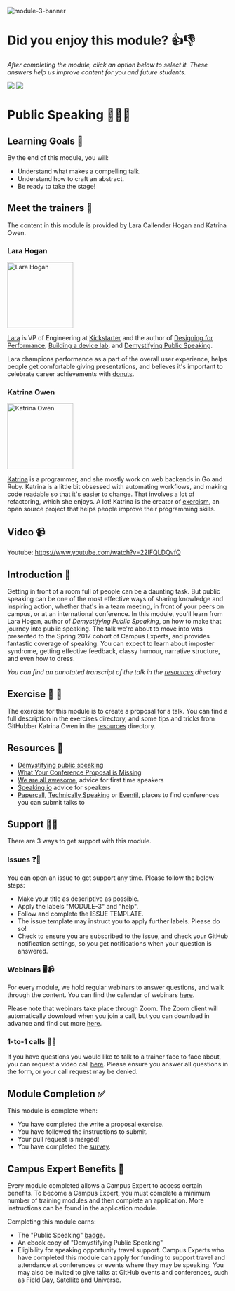 ![module-3-banner](https://user-images.githubusercontent.com/1790822/28998963-b12c375a-7a05-11e7-8fbc-7199bafca144.png)

# Did you enjoy this module? 👍👎
_After completing the module, click an option below to select it. These answers help us improve content for you and future students._  

[![](https://m131jyck4m.execute-api.us-west-2.amazonaws.com/prod/poll/01BQ938NSBAH7F0R209S3T9THE/I%20enjoyed%20this%20module)](https://m131jyck4m.execute-api.us-west-2.amazonaws.com/prod/poll/01BQ938NSBAH7F0R209S3T9THE/I%20enjoyed%20this%20module/vote)
[![](https://m131jyck4m.execute-api.us-west-2.amazonaws.com/prod/poll/01BQ938NSBAH7F0R209S3T9THE/I%20did%20not%20enjoy%20this%20module)](https://m131jyck4m.execute-api.us-west-2.amazonaws.com/prod/poll/01BQ938NSBAH7F0R209S3T9THE/I%20did%20not%20enjoy%20this%20module/vote) 

# Public Speaking 📣💁🏽

## Learning Goals 🥅

By the end of this module, you will:
- Understand what makes a compelling talk.
- Understand how to craft an abstract.
- Be ready to take the stage!

## Meet the trainers 🍎

The content in this module is provided by Lara Callender Hogan and Katrina Owen.

### Lara Hogan
<img src="https://github.com/larahogan.png" href="https://github.com/larahogan" title="Lara Hogan" width="150"></img>

[Lara](http://larahogan.me/) is VP of Engineering at [Kickstarter](https://www.kickstarter.com/) and the author of [Designing for Performance](http://designingforperformance.com/), [Building a device lab](http://buildingadevicelab.com/), and [Demystifying Public Speaking](https://abookapart.com/products/demystifying-public-speaking).

Lara champions performance as a part of the overall user experience, helps people get comfortable giving presentations, and believes it's important to celebrate career achievements with [donuts](http://larahogan.me/donuts/).

### Katrina Owen
<img src="https://github.com/kytrinyx.png" href="https://github.com/kytrinyx" title="Katrina Owen" width="150"></img>

[Katrina](http://www.kytrinyx.com/) is a programmer, and she mostly work on web backends in Go and Ruby.
Katrina is a little bit obsessed with automating workflows, and making code readable so that it's easier to change. That involves a lot of refactoring, which she enjoys. A lot!
Katrina is the creator of [exercism](http://exercism.io/), an open source project that helps people improve their programming skills.

## Video 📹

Youtube: https://www.youtube.com/watch?v=22IFQLDQvfQ

## Introduction 👋

Getting in front of a room full of people can be a daunting task. But public speaking can be one of the most effective ways of sharing knowledge and inspiring action, whether that's in a team meeting, in front of your peers on campus, or at an international conference. In this module, you'll learn from Lara Hogan, author of _Demystifying Public Speaking_, on how to make that journey into public speaking. The talk we're about to move into was presented to the Spring 2017 cohort of Campus Experts, and provides fantastic coverage of speaking. You can expect to learn about imposter syndrome, getting effective feedback, classy humour, narrative structure, and even how to dress.

_You can find an annotated transcript of the talk in the [resources](resources/) directory_


## Exercise 📝 📖

The exercise for this module is to create a proposal for a talk. You can find a full description in the exercises directory, and some tips and tricks from GitHubber Katrina Owen in the [resources](resources/) directory.

## Resources 📖

- [Demystifying public speaking](https://abookapart.com/products/demystifying-public-speaking)
- [What Your Conference Proposal is Missing](http://www.sarahmei.com/blog/2014/04/07/what-your-conference-proposal-is-missing/)
- [We are all awesome](http://weareallaweso.me), advice for first time speakers
- [Speaking.io](http://speaking.io) advice for speakers
- [Papercall](http://papercall.io), [Technically Speaking](https://tinyletter.com/techspeak) or [Eventil](eventil.com), places to find conferences you can submit talks to

## Support 🙋🏿

There are 3 ways to get support with this module.

### Issues ❓💬

You can open an issue to get support any time. Please follow the below steps:
- Make your title as descriptive as possible.
- Apply the labels "MODULE-3" and "help".
- Follow and complete the ISSUE TEMPLATE.
- The issue template may instruct you to apply further labels. Please do so!
- Check to ensure you are subscribed to the issue, and check your GitHub notification settings, so you get notifications when your question is answered.

### Webinars 🖥📹

For every module, we hold regular webinars to answer questions, and walk through the content.
You can find the calendar of webinars [here](https://calendar.google.com/calendar/ical/github.com_ei82gchda2egevr7aukq6uj1f0%40group.calendar.google.com/public/basic.ics).  

Please note that webinars take place through Zoom. The Zoom client will automatically download when you join a call, but you can download in advance and find out more [here](https://zoom.us/download).

### 1-to-1 calls 💖📞

If you have questions you would like to talk to a trainer face to face about, you can request a video call [here](https://calendly.com/joenash/campus-experts-support). Please ensure you answer all questions in the form, or your call request may be denied.

## Module Completion ✅

This module is complete when:
- You have completed the write a proposal exercise.
- You have followed the instructions to submit.
- Your pull request is merged!
- You have completed the [survey](https://goo.gl/forms/yWLpRp4xycPs6PKS2).

## Campus Expert Benefits 🏅

Every module completed allows a Campus Expert to access certain benefits. To become a Campus Expert, you must complete a minimum number of training modules and then complete an application. More instructions can be found in the application module.

Completing this module earns:
- The "Public Speaking" [badge](../docs/badges.md).
- An ebook copy of "Demystifying Public Speaking"
- Eligibility for speaking opportunity travel support. Campus Experts who have completed this module can apply for funding to support travel and attendance at conferences or events where they may be speaking. You may also be invited to give talks at GitHub events and conferences, such as Field Day, Satellite and Universe.
